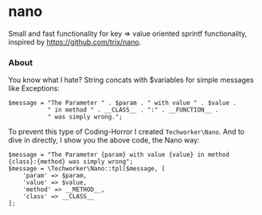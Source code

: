 nano
=====

Small and fast functionality for key => value oriented sprintf functionality, inspired by https://github.com/trix/nano.

### About

You know what I hate? String concats with $variables for simple messages like Exceptions:

    $message = "The Parameter " . $param . " with value " . $value . 
               " in method " . __CLASS__ . ":" . __FUNCTION__ . 
               " was simply wrong.";
    
To prevent this type of Coding-Horror I created `Techworker\Nano`. And to dive in directly, I show you the above code, the Nano way:

    $message = "The Parameter {param} with value {value} in method {class}:{method} was simply wrong";
    $message = \Techworker\Nano::tpl($message, [
        'param' => $param,
        'value' => $value,
        'method' => __METHOD__,
        'class' => __CLASS__
    ];